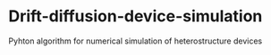 # Drift-diffusion-device-simulation
Pyhton algorithm for numerical simulation of heterostructure devices
